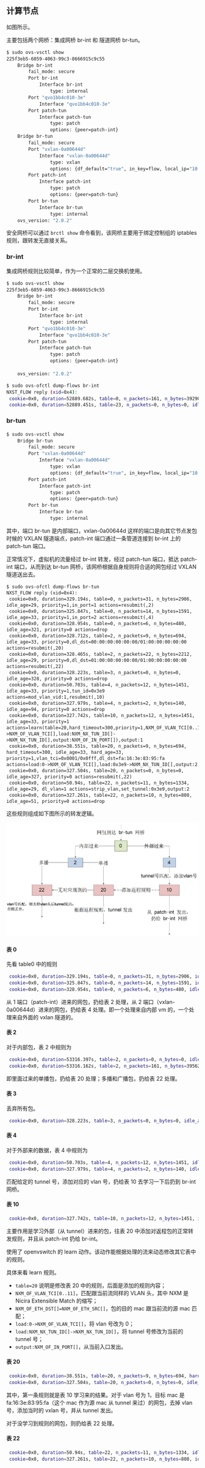 ## 计算节点

如图所示。


主要包括两个网桥：集成网桥 br-int 和 隧道网桥 br-tun。

```sh
$ sudo ovs-vsctl show
225f3eb5-6059-4063-99c3-8666915c9c55
    Bridge br-int
        fail_mode: secure
        Port br-int
            Interface br-int
                type: internal
        Port "qvo1bb4c010-3e"
            Interface "qvo1bb4c010-3e"
        Port patch-tun
            Interface patch-tun
                type: patch
                options: {peer=patch-int}
    Bridge br-tun
        fail_mode: secure
        Port "vxlan-0a00644d"
            Interface "vxlan-0a00644d"
                type: vxlan
                options: {df_default="true", in_key=flow, local_ip="10.0.100.88", out_key=flow, remote_ip="10.0.100.77"}
        Port patch-int
            Interface patch-int
                type: patch
                options: {peer=patch-tun}
        Port br-tun
            Interface br-tun
                type: internal
    ovs_version: "2.0.2"
```

安全网桥可以通过 `brctl show` 命令看到，该网桥主要用于绑定控制组的 iptables 规则，跟转发无直接关系。

### br-int
集成网桥规则比较简单，作为一个正常的二层交换机使用。

```sh
$ sudo ovs-vsctl show
225f3eb5-6059-4063-99c3-8666915c9c55
    Bridge br-int
        fail_mode: secure
        Port br-int
            Interface br-int
                type: internal
        Port "qvo1bb4c010-3e"
            Interface "qvo1bb4c010-3e"
        Port patch-tun
            Interface patch-tun
                type: patch
                options: {peer=patch-int}

    ovs_version: "2.0.2"
```


```sh
$ sudo ovs-ofctl dump-flows br-int
NXST_FLOW reply (xid=0x4):
 cookie=0x0, duration=52889.682s, table=0, n_packets=161, n_bytes=39290, idle_age=13, priority=1 actions=NORMAL
 cookie=0x0, duration=52889.451s, table=23, n_packets=0, n_bytes=0, idle_age=52889, priority=0 actions=drop

```

### br-tun

```sh
$ sudo ovs-vsctl show
    Bridge br-tun
        fail_mode: secure
        Port "vxlan-0a00644d"
            Interface "vxlan-0a00644d"
                type: vxlan
                options: {df_default="true", in_key=flow, local_ip="10.0.100.88", out_key=flow, remote_ip="10.0.100.77"}
        Port patch-int
            Interface patch-int
                type: patch
                options: {peer=patch-tun}
        Port br-tun
            Interface br-tun
                type: internal
```

其中，端口 br-tun 是内部端口，vxlan-0a00644d 这样的端口是向其它节点发包时候的 VXLAN 隧道端点，patch-int 端口通过一条管道连接到 br-int 上的 patch-tun 端口。

正常情况下，虚拟机的流量经过 br-int 转发，经过 patch-tun 端口，抵达 patch-int 端口，从而到达 br-tun 网桥，该网桥根据自身规则将合适的网包经过 VXLAN 隧道送出去。

```
$ sudo ovs-ofctl dump-flows br-tun
NXST_FLOW reply (xid=0x4):
 cookie=0x0, duration=329.194s, table=0, n_packets=31, n_bytes=2906, idle_age=29, priority=1,in_port=1 actions=resubmit(,2)
 cookie=0x0, duration=325.847s, table=0, n_packets=14, n_bytes=1591, idle_age=33, priority=1,in_port=2 actions=resubmit(,4)
 cookie=0x0, duration=328.954s, table=0, n_packets=6, n_bytes=480, idle_age=321, priority=0 actions=drop
 cookie=0x0, duration=328.712s, table=2, n_packets=9, n_bytes=694, idle_age=33, priority=0,dl_dst=00:00:00:00:00:00/01:00:00:00:00:00 actions=resubmit(,20)
 cookie=0x0, duration=328.465s, table=2, n_packets=22, n_bytes=2212, idle_age=29, priority=0,dl_dst=01:00:00:00:00:00/01:00:00:00:00:00 actions=resubmit(,22)
 cookie=0x0, duration=328.223s, table=3, n_packets=0, n_bytes=0, idle_age=328, priority=0 actions=drop
 cookie=0x0, duration=50.703s, table=4, n_packets=12, n_bytes=1451, idle_age=33, priority=1,tun_id=0x3e9 actions=mod_vlan_vid:1,resubmit(,10)
 cookie=0x0, duration=327.979s, table=4, n_packets=2, n_bytes=140, idle_age=94, priority=0 actions=drop
 cookie=0x0, duration=327.742s, table=10, n_packets=12, n_bytes=1451, idle_age=33, priority=1 actions=learn(table=20,hard_timeout=300,priority=1,NXM_OF_VLAN_TCI[0..11],NXM_OF_ETH_DST[]=NXM_OF_ETH_SRC[],load:0->NXM_OF_VLAN_TCI[],load:NXM_NX_TUN_ID[]->NXM_NX_TUN_ID[],output:NXM_OF_IN_PORT[]),output:1
 cookie=0x0, duration=38.551s, table=20, n_packets=9, n_bytes=694, hard_timeout=300, idle_age=33, hard_age=33, priority=1,vlan_tci=0x0001/0x0fff,dl_dst=fa:16:3e:83:95:fa actions=load:0->NXM_OF_VLAN_TCI[],load:0x3e9->NXM_NX_TUN_ID[],output:2
 cookie=0x0, duration=327.504s, table=20, n_packets=0, n_bytes=0, idle_age=327, priority=0 actions=resubmit(,22)
 cookie=0x0, duration=50.94s, table=22, n_packets=11, n_bytes=1334, idle_age=29, dl_vlan=1 actions=strip_vlan,set_tunnel:0x3e9,output:2
 cookie=0x0, duration=327.261s, table=22, n_packets=10, n_bytes=808, idle_age=51, priority=0 actions=drop
```

这些规则组成如下图所示的转发逻辑。

![br-tun 的转发逻辑](../_images/ovs_rules_compute_br_tun.png)

#### 表 0
先看 table0 中的规则
```sh
 cookie=0x0, duration=329.194s, table=0, n_packets=31, n_bytes=2906, idle_age=29, priority=1,in_port=1 actions=resubmit(,2)
 cookie=0x0, duration=325.847s, table=0, n_packets=14, n_bytes=1591, idle_age=33, priority=1,in_port=2 actions=resubmit(,4)
 cookie=0x0, duration=328.954s, table=0, n_packets=6, n_bytes=480, idle_age=321, priority=0 actions=drop
```

从 1 端口（patch-int）进来的网包，扔给表 2 处理，从 2 端口（vxlan-0a00644d）进来的网包，扔给表 4 处理。即一个处理来自内部 vm 的，一个处理来自外面的 vxlan 隧道的。

#### 表 2
对于内部包，表 2 中规则为
```sh
 cookie=0x0, duration=53316.397s, table=2, n_packets=0, n_bytes=0, idle_age=53316, priority=0,dl_dst=00:00:00:00:00:00/01:00:00:00:00:00 actions=resubmit(,20)
 cookie=0x0, duration=53316.162s, table=2, n_packets=161, n_bytes=39562, idle_age=422, priority=0,dl_dst=01:00:00:00:00:00/01:00:00:00:00:00 actions=resubmit(,22)
```
即里面过来的单播包，扔给表 20 处理；多播和广播包，扔给表 22 处理。

#### 表 3
丢弃所有包。
```sh
 cookie=0x0, duration=328.223s, table=3, n_packets=0, n_bytes=0, idle_age=328, priority=0 actions=drop
```

#### 表 4
对于外部来的数据，表 4 中规则为
```sh
 cookie=0x0, duration=50.703s, table=4, n_packets=12, n_bytes=1451, idle_age=33, priority=1,tun_id=0x3e9 actions=mod_vlan_vid:1,resubmit(,10)
 cookie=0x0, duration=327.979s, table=4, n_packets=2, n_bytes=140, idle_age=94, priority=0 actions=drop
```
匹配给定的 tunnel 号，添加对应的 vlan 号，扔给表 10 去学习一下后扔到 br-int 网桥。

#### 表 10
```sh
 cookie=0x0, duration=327.742s, table=10, n_packets=12, n_bytes=1451, idle_age=33, priority=1 actions=learn(table=20,hard_timeout=300,priority=1,NXM_OF_VLAN_TCI[0..11],NXM_OF_ETH_DST[]=NXM_OF_ETH_SRC[],load:0->NXM_OF_VLAN_TCI[],load:NXM_NX_TUN_ID[]->NXM_NX_TUN_ID[],output:NXM_OF_IN_PORT[]),output:1
```

主要作用是学习外部（从 tunnel）进来的包，往表 20 中添加对返程包的正常转发规则，并且从 patch-int 扔给 br-int。

使用了 openvswitch 的 learn 动作。该动作能根据处理的流来动态修改其它表中的规则。

具体来看 learn 规则。
* `table=20` 说明是修改表 20 中的规则，后面是添加的规则内容；
* `NXM_OF_VLAN_TCI[0..11]`，匹配跟当前流同样的 VLAN 头，其中 NXM 是 Nicira Extensible Match 的缩写；
* `NXM_OF_ETH_DST[]=NXM_OF_ETH_SRC[]`，包的目的 mac 跟当前流的源 mac 匹配；
* `load:0->NXM_OF_VLAN_TCI[]`，将 vlan 号改为 0；
* `load:NXM_NX_TUN_ID[]->NXM_NX_TUN_ID[]`，将 tunnel 号修改为当前的 tunnel 号；
* `output:NXM_OF_IN_PORT[]`，从当前入口发出。

#### 表 20
```sh
 cookie=0x0, duration=38.551s, table=20, n_packets=9, n_bytes=694, hard_timeout=300, idle_age=33, hard_age=33, priority=1,vlan_tci=0x0001/0x0fff,dl_dst=fa:16:3e:83:95:fa actions=load:0->NXM_OF_VLAN_TCI[],load:0x3e9->NXM_NX_TUN_ID[],output:2
 cookie=0x0, duration=327.504s, table=20, n_packets=0, n_bytes=0, idle_age=327, priority=0 actions=resubmit(,22)
```
其中，第一条规则就是表 10 学习来的结果。对于 vlan 号为 1，目标 mac 是 fa:16:3e:83:95:fa（这个 mac 作为源 mac 从 tunnel 来过）的网包，去掉 vlan 号，添加当时的 vxlan 号，并从 tunnel 发出。

对于没学习到规则的网包，则扔给表 22 处理。

#### 表 22
```sh
 cookie=0x0, duration=50.94s, table=22, n_packets=11, n_bytes=1334, idle_age=29, dl_vlan=1 actions=strip_vlan,set_tunnel:0x3e9,output:2
 cookie=0x0, duration=327.261s, table=22, n_packets=10, n_bytes=808, idle_age=51, priority=0 actions=drop
```
